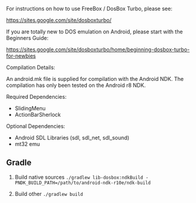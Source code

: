 For instructions on how to use FreeBox / DosBox Turbo, please see:

  https://sites.google.com/site/dosboxturbo/

If you are totally new to DOS emulation on Android, please start with the Beginners Guide:

  https://sites.google.com/site/dosboxturbo/home/beginning-dosbox-turbo-for-newbies

Compilation Details:

An android.mk file is supplied for compilation with the Android NDK.  The compilation has only been
tested on the Android r8 NDK.

Required Dependencies:
* SlidingMenu
* ActionBarSherlock

Optional Dependencies:
* Android SDL Libraries (sdl, sdl_net, sdl_sound)
* mt32 emu

## Gradle

 1. Build native sources
    `./gradlew lib-dosbox:ndkBuild -PNDK_BUILD_PATH=/path/to/android-ndk-r10e/ndk-build`

 2. Build other
    `./gradlew build`
